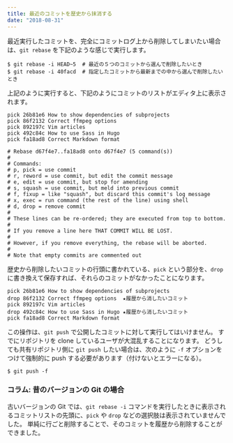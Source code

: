 ```yaml
---
title: 最近のコミットを歴史から抹消する
date: "2018-08-31"
---
```


最近実行したコミットを、完全にコミットログ上から削除してしまいたい場合は、`git rebase` を下記のような感じで実行します。

~~~
$ git rebase -i HEAD~5  # 最近の５つのコミットから選んで削除したいとき
$ git rebase -i 40facd  # 指定したコミットから最新までの中から選んで削除したいとき
~~~


上記のように実行すると、下記のようにコミットのリストがエディタ上に表示されます。

~~~
pick 26b81e6 How to show dependencies of subprojects
pick 86f2132 Correct ffmpeg options
pick 892197c Vim articles
pick 492c84c How to use Sass in Hugo
pick fa18ad8 Correct Markdown format

# Rebase d67f4e7..fa18ad8 onto d67f4e7 (5 command(s))
#
# Commands:
# p, pick = use commit
# r, reword = use commit, but edit the commit message
# e, edit = use commit, but stop for amending
# s, squash = use commit, but meld into previous commit
# f, fixup = like "squash", but discard this commit's log message
# x, exec = run command (the rest of the line) using shell
# d, drop = remove commit
#
# These lines can be re-ordered; they are executed from top to bottom.
#
# If you remove a line here THAT COMMIT WILL BE LOST.
#
# However, if you remove everything, the rebase will be aborted.
#
# Note that empty commits are commented out
~~~

歴史から削除したいコミットの行頭に書かれている、`pick` という部分を、`drop` に書き換えて保存すれば、それらのコミットがなかったことになります。

~~~
pick 26b81e6 How to show dependencies of subprojects
drop 86f2132 Correct ffmpeg options  ★履歴から消したいコミット
pick 892197c Vim articles
drop 492c84c How to use Sass in Hugo ★履歴から消したいコミット
pick fa18ad8 Correct Markdown format
~~~

この操作は、`git push` で公開したコミットに対して実行してはいけません。
すでにリポジトリを clone しているユーザが大混乱することになります。
どうしても共有リポジトリ側に `git push` したい場合は、次のように `-f` オプションをつけて強制的に push する必要があります（付けないとエラーになる）。

~~~
$ git push -f
~~~


### コラム: 昔のバージョンの Git の場合

古いバージョンの Git では、`git rebase -i` コマンドを実行したときに表示されるコミットリストの先頭に、`pick` や `drop` などの選択肢は表示されていませんでした。
単純に行ごと削除することで、そのコミットを履歴から削除することができました。

